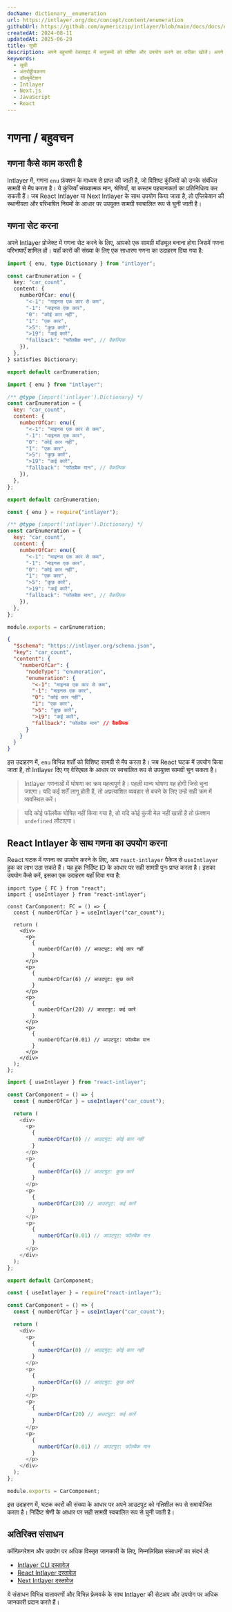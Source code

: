```yaml
---
docName: dictionary__enumeration
url: https://intlayer.org/doc/concept/content/enumeration
githubUrl: https://github.com/aymericzip/intlayer/blob/main/docs/docs/en/dictionary/enumeration.md
createdAt: 2024-08-11
updatedAt: 2025-06-29
title: सूची
description: अपने बहुभाषी वेबसाइट में अनुक्रमों को घोषित और उपयोग करने का तरीका खोजें। अपने प्रोजेक्ट को कुछ मिनटों में सेटअप करने के लिए इस ऑनलाइन दस्तावेज़ में चरणों का पालन करें।
keywords:
  - सूची
  - अंतर्राष्ट्रीयकरण
  - डॉक्यूमेंटेशन
  - Intlayer
  - Next.js
  - JavaScript
  - React
---
```


# गणना / बहुवचन

## गणना कैसे काम करती है

Intlayer में, गणना `enu` फ़ंक्शन के माध्यम से प्राप्त की जाती है, जो विशिष्ट कुंजियों को उनके संबंधित सामग्री से मैप करता है। ये कुंजियाँ संख्यात्मक मान, श्रेणियाँ, या कस्टम पहचानकर्ता का प्रतिनिधित्व कर सकती हैं। जब React Intlayer या Next Intlayer के साथ उपयोग किया जाता है, तो एप्लिकेशन की स्थानीयता और परिभाषित नियमों के आधार पर उपयुक्त सामग्री स्वचालित रूप से चुनी जाती है।

## गणना सेट करना

अपने Intlayer प्रोजेक्ट में गणना सेट करने के लिए, आपको एक सामग्री मॉड्यूल बनाना होगा जिसमें गणना परिभाषाएँ शामिल हों। यहाँ कारों की संख्या के लिए एक साधारण गणना का उदाहरण दिया गया है:

```typescript fileName="**/*.content.ts" contentDeclarationFormat="typescript"
import { enu, type Dictionary } from "intlayer";

const carEnumeration = {
  key: "car_count",
  content: {
    numberOfCar: enu({
      "<-1": "माइनस एक कार से कम",
      "-1": "माइनस एक कार",
      "0": "कोई कार नहीं",
      "1": "एक कार",
      ">5": "कुछ कारें",
      ">19": "कई कारें",
      "fallback": "फॉलबैक मान", // वैकल्पिक
    }),
  },
} satisfies Dictionary;

export default carEnumeration;
```

```javascript fileName="**/*.content.mjs" contentDeclarationFormat="esm"
import { enu } from "intlayer";

/** @type {import('intlayer').Dictionary} */
const carEnumeration = {
  key: "car_count",
  content: {
    numberOfCar: enu({
      "<-1": "माइनस एक कार से कम",
      "-1": "माइनस एक कार",
      "0": "कोई कार नहीं",
      "1": "एक कार",
      ">5": "कुछ कारें",
      ">19": "कई कारें",
      "fallback": "फॉलबैक मान", // वैकल्पिक
    }),
  },
};

export default carEnumeration;
```

```javascript fileName="**/*.content.cjs" contentDeclarationFormat="commonjs"
const { enu } = require("intlayer");

/** @type {import('intlayer').Dictionary} */
const carEnumeration = {
  key: "car_count",
  content: {
    numberOfCar: enu({
      "<-1": "माइनस एक कार से कम",
      "-1": "माइनस एक कार",
      "0": "कोई कार नहीं",
      "1": "एक कार",
      ">5": "कुछ कारें",
      ">19": "कई कारें",
      "fallback": "फॉलबैक मान", // वैकल्पिक
    }),
  },
};

module.exports = carEnumeration;
```

```json fileName="**/*.content.json" contentDeclarationFormat="json"
{
  "$schema": "https://intlayer.org/schema.json",
  "key": "car_count",
  "content": {
    "numberOfCar": {
      "nodeType": "enumeration",
      "enumeration": {
        "<-1": "माइनस एक कार से कम",
        "-1": "माइनस एक कार",
        "0": "कोई कार नहीं",
        "1": "एक कार",
        ">5": "कुछ कारें",
        ">19": "कई कारें",
        "fallback": "फॉलबैक मान" // वैकल्पिक
      }
    }
  }
}
```

इस उदाहरण में, `enu` विभिन्न शर्तों को विशिष्ट सामग्री से मैप करता है। जब React घटक में उपयोग किया जाता है, तो Intlayer दिए गए वेरिएबल के आधार पर स्वचालित रूप से उपयुक्त सामग्री चुन सकता है।

> Intlayer गणनाओं में घोषणा का क्रम महत्वपूर्ण है। पहली मान्य घोषणा वह होगी जिसे चुना जाएगा। यदि कई शर्तें लागू होती हैं, तो अप्रत्याशित व्यवहार से बचने के लिए उन्हें सही क्रम में व्यवस्थित करें।

> यदि कोई फॉलबैक घोषित नहीं किया गया है, तो यदि कोई कुंजी मेल नहीं खाती है तो फ़ंक्शन `undefined` लौटाएगा।

## React Intlayer के साथ गणना का उपयोग करना

React घटक में गणना का उपयोग करने के लिए, आप `react-intlayer` पैकेज से `useIntlayer` हुक का लाभ उठा सकते हैं। यह हुक निर्दिष्ट ID के आधार पर सही सामग्री पुनः प्राप्त करता है। इसका उपयोग कैसे करें, इसका एक उदाहरण यहाँ दिया गया है:

```tsx fileName="**/*.tsx" codeFormat="typescript"
import type { FC } from "react";
import { useIntlayer } from "react-intlayer";

const CarComponent: FC = () => {
  const { numberOfCar } = useIntlayer("car_count");

  return (
    <div>
      <p>
        {
          numberOfCar(0) // आउटपुट: कोई कार नहीं
        }
      </p>
      <p>
        {
          numberOfCar(6) // आउटपुट: कुछ कारें
        }
      </p>
      <p>
        {
          numberOfCar(20) // आउटपुट: कई कारें
        }
      </p>
      <p>
        {
          numberOfCar(0.01) // आउटपुट: फॉलबैक मान
        }
      </p>
    </div>
  );
};
```

```javascript fileName="**/*.mjx" codeFormat="esm"
import { useIntlayer } from "react-intlayer";

const CarComponent = () => {
  const { numberOfCar } = useIntlayer("car_count");

  return (
    <div>
      <p>
        {
          numberOfCar(0) // आउटपुट: कोई कार नहीं
        }
      </p>
      <p>
        {
          numberOfCar(6) // आउटपुट: कुछ कारें
        }
      </p>
      <p>
        {
          numberOfCar(20) // आउटपुट: कई कारें
        }
      </p>
      <p>
        {
          numberOfCar(0.01) // आउटपुट: फॉलबैक मान
        }
      </p>
    </div>
  );
};

export default CarComponent;
```

```javascript fileName="**/*.cjs" codeFormat="commonjs"
const { useIntlayer } = require("react-intlayer");

const CarComponent = () => {
  const { numberOfCar } = useIntlayer("car_count");

  return (
    <div>
      <p>
        {
          numberOfCar(0) // आउटपुट: कोई कार नहीं
        }
      </p>
      <p>
        {
          numberOfCar(6) // आउटपुट: कुछ कारें
        }
      </p>
      <p>
        {
          numberOfCar(20) // आउटपुट: कई कारें
        }
      </p>
      <p>
        {
          numberOfCar(0.01) // आउटपुट: फॉलबैक मान
        }
      </p>
    </div>
  );
};

module.exports = CarComponent;
```

इस उदाहरण में, घटक कारों की संख्या के आधार पर अपने आउटपुट को गतिशील रूप से समायोजित करता है। निर्दिष्ट श्रेणी के आधार पर सही सामग्री स्वचालित रूप से चुनी जाती है।

## अतिरिक्त संसाधन

कॉन्फ़िगरेशन और उपयोग पर अधिक विस्तृत जानकारी के लिए, निम्नलिखित संसाधनों का संदर्भ लें:

- [Intlayer CLI दस्तावेज़](https://github.com/aymericzip/intlayer/blob/main/docs/docs/hi/intlayer_cli.md)
- [React Intlayer दस्तावेज़](https://github.com/aymericzip/intlayer/blob/main/docs/docs/hi/intlayer_with_create_react_app.md)
- [Next Intlayer दस्तावेज़](https://github.com/aymericzip/intlayer/blob/main/docs/docs/hi/intlayer_with_nextjs_15.md)

ये संसाधन विभिन्न वातावरणों और विभिन्न फ्रेमवर्क के साथ Intlayer की सेटअप और उपयोग पर अधिक जानकारी प्रदान करते हैं।
